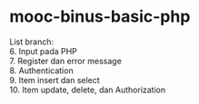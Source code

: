 # mooc-binus-basic-php

List branch:  
6. Input pada PHP  
7. Register dan error message  
8. Authentication  
9. Item insert dan select  
10. Item update, delete, dan Authorization
